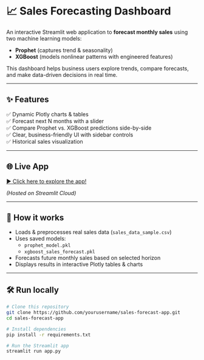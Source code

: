 # 📈 Sales Forecasting Dashboard

An interactive Streamlit web application to **forecast monthly sales** using two machine learning models:
- **Prophet** (captures trend & seasonality)
- **XGBoost** (models nonlinear patterns with engineered features)

This dashboard helps business users explore trends, compare forecasts, and make data-driven decisions in real time.

---

## ✨ **Features**
✅ Dynamic Plotly charts & tables  
✅ Forecast next N months with a slider  
✅ Compare Prophet vs. XGBoost predictions side-by-side  
✅ Clear, business-friendly UI with sidebar controls  
✅ Historical sales visualization

---

## 🌐 **Live App**
[▶️ Click here to explore the app!](https://sales-forecast-app-e2uqbsvbevauwwagzzzecs.streamlit.app/)

*(Hosted on Streamlit Cloud)*

---

## 🚀 **How it works**
- Loads & preprocesses real sales data (`sales_data_sample.csv`)
- Uses saved models:
  - `prophet_model.pkl`
  - `xgboost_sales_forecast.pkl`
- Forecasts future monthly sales based on selected horizon
- Displays results in interactive Plotly tables & charts

---

## 🛠 **Run locally**
```bash
# Clone this repository
git clone https://github.com/yourusername/sales-forecast-app.git
cd sales-forecast-app

# Install dependencies
pip install -r requirements.txt

# Run the Streamlit app
streamlit run app.py
